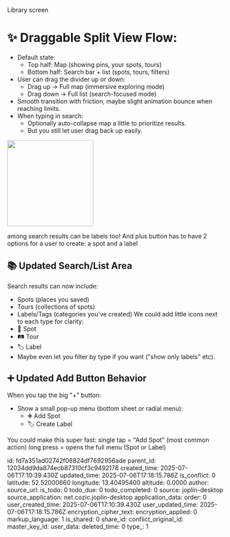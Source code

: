 Library screen

# ✨ Draggable Split View Flow:
- Default state:
	- Top half: Map (showing pins, your spots, tours)
	- Bottom half: Search bar + list (spots, tours, filters)
- User can drag the divider up or down:
	- Drag up → Full map (immersive exploring mode)
	- Drag down → Full list (search-focused mode)
- Smooth transition with friction, maybe slight animation bounce when reaching limits.
- When typing in search:
	- Optionally auto-collapse map a little to prioritize results.
	- But you still let user drag back up easily.

<img src=":/fb418dbe3b154a9b824f3eca1260aba5" width="200px" />

among search results can be labels too! And plus button has to have 2 options for a user to create: a spot and a label

## 📚 Updated Search/List Area
Search results can now include:

- Spots (places you saved)
- Tours (collections of spots)
- Labels/Tags (categories you've created)
We could add little icons next to each type for clarity:
- 📍 Spot
- 🛤️ Tour
- 🏷️ Label
- Maybe even let you filter by type if you want ("show only labels" etc).

## ➕ Updated Add Button Behavior
When you tap the big "+" button:
- Show a small pop-up menu (bottom sheet or radial menu):
	- ➕ Add Spot
	- 🏷️ Create Label

You could make this super fast:
single tap = "Add Spot" (most common action)
long press = opens the full menu (Spot or Label)



id: fd7a351ad02742f08824df7692956ade
parent_id: 12034dd9da874ecb87310cf3c9492178
created_time: 2025-07-06T17:10:39.430Z
updated_time: 2025-07-06T17:18:15.786Z
is_conflict: 0
latitude: 52.52000660
longitude: 13.40495400
altitude: 0.0000
author: 
source_url: 
is_todo: 0
todo_due: 0
todo_completed: 0
source: joplin-desktop
source_application: net.cozic.joplin-desktop
application_data: 
order: 0
user_created_time: 2025-07-06T17:10:39.430Z
user_updated_time: 2025-07-06T17:18:15.786Z
encryption_cipher_text: 
encryption_applied: 0
markup_language: 1
is_shared: 0
share_id: 
conflict_original_id: 
master_key_id: 
user_data: 
deleted_time: 0
type_: 1